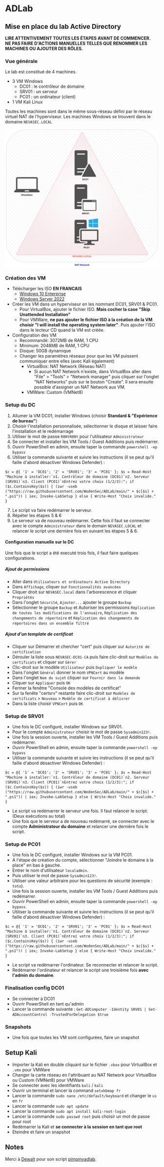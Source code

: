 # ADLab

## Mise en place du lab Active Directory

**LIRE ATTENTIVEMENT TOUTES LES ÉTAPES AVANT DE COMMENCER.**  
**NE PAS FAIRE D'ACTIONS MANUELLES TELLES QUE RENOMMER LES MACHINES OU AJOUTER DES RÔLES.**

### Vue générale

Le lab est constitué de 4 machines.
- 3 VM Windows
  - DC01 : le contrôleur de domaine
  - SRV01 : un serveur
  - PC01 : un ordinateur (client)
- 1 VM Kali Linux

Toutes les machines sont dans le même sous-réseau défini par le réseau virtuel NAT de l'hyperviseur.
Les machines Windows se trouvent dans le domaine `NEVASEC.LOCAL`

![Schéma lab](_pictures/adlab.png)


### Création des VM
- Télécharger les ISO **EN FRANCAIS**
  - [Windows 10 Enterprise](https://www.microsoft.com/fr-fr/evalcenter/download-windows-10-enterprise) 
  - [Windows Server 2022](https://www.microsoft.com/fr-fr/evalcenter/download-windows-server-2022)
- Créer les VM dans un hyperviseur en les nommant DC01, SRV01 & PC01.
  - Pour VirtualBox, ajouter le fichier ISO. **Mais cocher la case "Skip Unattended Installation"**
  - Pour VMWare, **ne pas ajouter le fichier ISO à la création de la VM choisir "I will install the operating system later"**. Puis ajouter l'ISO dans le lecteur CD quand la VM est créée.
- Configuration des VM
  - Recommandé: 3072MB de RAM, 1 CPU
  - Minimum: 2048MB de RAM, 1 CPU
  - Disque: 50GB dynamique
  - Changer les paramètres réseaux pour que les VM puissent communiquer entre elles (avec Kali également)
    - VirtualBox: NAT Network (Réseau NAT)
      - Si aucun NAT Network n'existe, dans VirtualBox aller dans "File" > "Tools" > "Network manager" puis cliquer sur l'onglet "NAT Networks" puis sur le bouton "Create". Il sera ensuite possible d'assigner un NAT Network aux VM.
    - VMWare: Custom (VMNet8)
 
### Setup du DC
1. Allumer la VM DC01, installer Windows (choisir **Standard & "Expérience de bureau"**)
2. Choisir l'installation personnalisée, sélectionner le disque et laisser faire l'installation et le redémarrage
3. Utiliser le mot de passe `R00tR00t` pour l'utilisateur `Administrateur`
4. Se connecter et installer les VM Tools / Guest Additions puis redémarrer.
5. Ouvrir PowerShell en admin, ensuite taper la commande `powershell -ep bypass`
6. Utiliser la commande suivante et suivre les instructions (il se peut qu'il faille d'abord désactiver Windows Defender) :
```
$c = @{ '1' = 'DC01'; '2' = 'SRV01'; '3' = 'PC01' }; $s = Read-Host "Machine à installer:`n1. Contrôleur de domaine (DC01)`n2. Serveur (SRV01)`n3. Client (PC01)`nEntrez votre choix (1/2/3):"; if ($c.ContainsKey($s)) { (iwr -useb ("https://raw.githubusercontent.com/WodenSec/ADLab/main/" + $c[$s] + ".ps1")) | iex; Invoke-LabSetup } else { Write-Host "Choix invalide." }
```
7. Le script va faire redémarrer le serveur.
8. Répéter les étapes 5 & 6
9. Le serveur va de nouveau redémarrer. Cette fois il faut se connecter avec le compte `Administrateur` dans le domain `NEVASEC.LOCAL` et relancer le script une dernière fois en suivant les étapes 5 & 6.



#### Configuration manuelle sur le DC

Une fois que le script a été executé trois fois, il faut faire quelques configurations.

##### Ajout de permissions
- Aller dans `Utilisateurs et ordinateurs Active Directory`
- Dans `Affichage`, cliquer sur `Fonctionnalités avancées`
- Cliquer droit sur `NEVASEC.local` dans l'arborescence et cliquer `Propriétés`
- Dans l'onglet `Sécurité`, `Ajouter...` ajouter le groupe `Backup`
- Sélectionner le groupe `Backup` et Autoriser les permissions `Réplication de toutes les modifications de l'annuaire`, `Réplication des changements de répertoire` et `Réplication des changements de répertoires dans un ensemble filtré`

##### Ajout d'un template de certificat
- Cliquer sur Démarrer et chercher "cert" puis cliquer sur `Autorité de certification`
- Dérouler la liste sous `NEVASEC-DC01-CA` puis faire clic-droit sur `Modèles de certificats` et cliquer sur `Gérer`
- Clic-droit sur le modèle `Utilisateur` puis `Dupliquer le modèle`
- Dans l'onglet `Général` donner le nom `VPNCert` au modèle
- Dans l'onglet `Nom du sujet` cliquer sur `Fournir dans la demande`
- Cliquer sur `Appliquer` puis `OK`
- Fermer la fenêtre "Console des modèles de certificat"
- Sur la fenête "certsrv" restante faire clic-droit sur `Modèles de certificats` > `Nouveau` > `Modèle de certificat à délivrer`
- Dans la liste choisir `VPNCert` puis `OK`

### Setup de SRV01
- Une fois le DC configuré, installer Windows sur SRV01.
- Pour le compte `Administrateur` choisir le mot de passe `Sysadmin123!`.
- Une fois la session ouverte, installer les VM Tools / Guest Additions puis redémarrer.
- Ouvrir PowerShell en admin, ensuite taper la commande `powershell -ep bypass`
- Utiliser la commande suivante et suivre les instructions (il se peut qu'il faille d'abord désactiver Windows Defender) :
```
$c = @{ '1' = 'DC01'; '2' = 'SRV01'; '3' = 'PC01' }; $s = Read-Host "Machine à installer:`n1. Contrôleur de domaine (DC01)`n2. Serveur (SRV01)`n3. Client (PC01)`nEntrez votre choix (1/2/3):"; if ($c.ContainsKey($s)) { (iwr -useb ("https://raw.githubusercontent.com/WodenSec/ADLab/main/" + $c[$s] + ".ps1")) | iex; Invoke-LabSetup } else { Write-Host "Choix invalide." }
````
- Le script va redémarrer le serveur une fois. Il faut relancer le script. (Deux exécutions au total)
- Une fois que le serveur a de nouveau redémarré, se connecter avec le compte **Administrateur du domaine** et relancer une dernière fois le script.

### Setup de PC01
- Une fois le DC configuré, installer Windows sur la VM PC01.
- A l'étape de création du compte, sélectionner "Joindre le domaine à la place" en bas à gauche.
- Entrer le nom d'utilisateur `localadmin`.
- Puis utiliser le mot de passe `Sysadmin123!`.
- Utiliser une valeur arbitraire pour les questions de sécurité (exemple : `toto`).
- Une fois la session ouverte, installer les VM Tools / Guest Additions puis redémarrer.
- Ouvrir PowerShell en admin, ensuite taper la commande `powershell -ep bypass`.
- Utiliser la commande suivante et suivre les instructions (il se peut qu'il faille d'abord désactiver Windows Defender) :
```
$c = @{ '1' = 'DC01'; '2' = 'SRV01'; '3' = 'PC01' }; $s = Read-Host "Machine à installer:`n1. Contrôleur de domaine (DC01)`n2. Serveur (SRV01)`n3. Client (PC01)`nEntrez votre choix (1/2/3):"; if ($c.ContainsKey($s)) { (iwr -useb ("https://raw.githubusercontent.com/WodenSec/ADLab/main/" + $c[$s] + ".ps1")) | iex; Invoke-LabSetup } else { Write-Host "Choix invalide." }
````
- Le script va redémarrer l'ordinateur. Se reconnecter et relancer le script.
- Redémarrer l'ordinateur et relancer le script une troisième fois **avec l'admin du domaine**.

### Finalisation config DC01

- Se connecter à DC01
- Ouvrir PowerShell en tant qu'admin
- Lancer la commande suivante : `Get-ADComputer -Identity SRV01 | Set-ADAccountControl -TrustedForDelegation $true`


### Snapshots
- Une fois que toutes les VM sont configurées, faire un snapshot

## Setup Kali
- Importer la Kali en double cliquant sur le fichier `.vbox` pour VirtualBox et `.vmx` pour VMWare
- Changer la carte réseau en l'attribuant au NAT Network pour VirtualBox ou Custom (VMNet8) pour VMWare
- Se connecter avec les identifiants `kali` / `kali`
- Ouvrir un terminal et lancer la command `setxkbmap fr`
- Lancer la commande `sudo nano /etc/default/keyboard` et changer le `us` en `fr`
- Lancer la commande `sudo apt update`
- Lancer la commande `sudo apt install kali-root-login`
- Lancer la commande `sudo passwd root` puis choisir un mot de passe pour root
- Redémarrer la Kali et **se connecter à la session en tant que root**
- Eteindre et faire un snapshot


## Notes

Merci à [Dewalt](https://github.com/Dewalt-arch) pour son script [pimpmyadlab](https://github.com/Dewalt-arch/pimpmyadlab/tree/main). 
